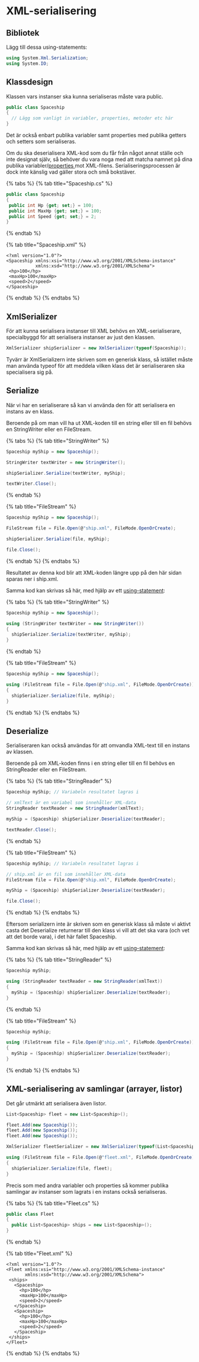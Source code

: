 # XML-serialisering

## Bibliotek

Lägg till dessa using-statements:

```csharp
using System.Xml.Serialization;
using System.IO;
```

## Klassdesign

Klassen vars instanser ska kunna serialiseras måste vara public.

```csharp
public class Spaceship
{
  // Lägg som vanligt in variabler, properties, metoder etc här
}
```

Det är också enbart publika variabler samt properties med publika getters och setters som serialiseras.

Om du ska deserialisera XML-kod som du får från något annat ställe och inte designat själv, så behöver du vara noga med att matcha namnet på dina publika variabler/[properties ](../../klasser-och-objektorientering/inkapsling-och-properties.md#properties)mot XML-filens. Serialiseringsprocessen är dock inte känslig vad gäller stora och små bokstäver.

{% tabs %}
{% tab title="Spaceship.cs" %}
```csharp
public class Spaceship
{
 public int Hp {get; set;} = 100;
 public int MaxHp {get; set;} = 100;
 public int Speed {get; set;} = 2;
}
```
{% endtab %}

{% tab title="Spaceship.xml" %}
```markup
<?xml version="1.0"?>
<Spaceship xmlns:xsi="http://www.w3.org/2001/XMLSchema-instance" 
           xmlns:xsd="http://www.w3.org/2001/XMLSchema">
 <hp>100</hp>
 <maxHp>100</maxHp>
 <speed>2</speed>
</Spaceship>
```
{% endtab %}
{% endtabs %}

## XmlSerializer

För att kunna serialisera instanser till XML behövs en XML-serialiserare, specialbyggd för att serialisera instanser av just den klassen.

```csharp
XmlSerializer shipSerializer = new XmlSerializer(typeof(Spaceship));
```

Tyvärr är XmlSerializern inte skriven som en generisk klass, så istället måste man använda typeof för att meddela vilken klass det är serialiseraren ska specialisera sig på.

## Serialize

När vi har en serialiserare så kan vi använda den för att serialisera en instans av en klass.

Beroende på om man vill ha ut XML-koden till en string eller till en fil behövs en StringWriter eller en FileStream.

{% tabs %}
{% tab title="StringWriter" %}
```csharp
Spaceship myShip = new Spaceship();

StringWriter textWriter = new StringWriter();

shipSerializer.Serialize(textWriter, myShip);

textWriter.Close();
```
{% endtab %}

{% tab title="FileStream" %}
```csharp
Spaceship myShip = new Spaceship();

FileStream file = File.Open(@"ship.xml", FileMode.OpenOrCreate);

shipSerializer.Serialize(file, myShip);

file.Close();
```
{% endtab %}
{% endtabs %}

Resultatet av denna kod blir att XML-koden längre upp på den här sidan sparas ner i ship.xml.

Samma kod kan skrivas så här, med hjälp av ett [using-statement](../open-close-using.md#using):

{% tabs %}
{% tab title="StringWriter" %}
```csharp
Spaceship myShip = new Spaceship();

using (StringWriter textWriter = new StringWriter())
{
  shipSerializer.Serialize(textWriter, myShip);
}
```
{% endtab %}

{% tab title="FileStream" %}
```csharp
Spaceship myShip = new Spaceship();

using (FileStream file = File.Open(@"ship.xml", FileMode.OpenOrCreate))
{
  shipSerializer.Serialize(file, myShip);
}
```
{% endtab %}
{% endtabs %}

## Deserialize

Serialiseraren kan också användas för att omvandla XML-text till en instans av klassen.

Beroende på om XML-koden finns i en string eller till en fil behövs en StringReader eller en FileStream.

{% tabs %}
{% tab title="StringReader" %}
```csharp
Spaceship myShip; // Variabeln resultatet lagras i

// xmlText är en variabel som innehåller XML-data
StringReader textReader = new StringReader(xmlText);

myShip = (Spaceship) shipSerializer.Deserialize(textReader);

textReader.Close();
```
{% endtab %}

{% tab title="FileStream" %}
```csharp
Spaceship myShip; // Variabeln resultatet lagras i

// ship.xml är en fil som innehåller XML-data
FileStream file = File.Open(@"ship.xml", FileMode.OpenOrCreate);

myShip = (Spaceship) shipSerializer.Deserialize(textReader);

file.Close();
```
{% endtab %}
{% endtabs %}

Eftersom serializern inte är skriven som en generisk klass så måste vi aktivt casta det Deserialize returnerar till den klass vi vill att det ska vara \(och vet att det borde vara\), i det här fallet Spaceship.

Samma kod kan skrivas så här, med hjälp av ett [using-statement](../open-close-using.md#using):

{% tabs %}
{% tab title="StringReader" %}
```csharp
Spaceship myShip;

using (StringReader textReader = new StringReader(xmlText))
{
  myShip = (Spaceship) shipSerializer.Deserialize(textReader);
}
```
{% endtab %}

{% tab title="FileStream" %}
```csharp
Spaceship myShip;

using (FileStream file = File.Open(@"ship.xml", FileMode.OpenOrCreate))
{
  myShip = (Spaceship) shipSerializer.Deserialize(textReader);
}
```
{% endtab %}
{% endtabs %}

## XML-serialisering av samlingar \(arrayer, listor\)

Det går utmärkt att serialisera även listor.

```csharp
List<Spaceship> fleet = new List<Spaceship>();

fleet.Add(new Spaceship());
fleet.Add(new Spaceship());
fleet.Add(new Spaceship());

XmlSerializer fleetSerializer = new XmlSerializer(typeof(List<Spaceship>));

using (FileStream file = File.Open(@"fleet.xml", FileMode.OpenOrCreate))
{
  shipSerializer.Serialize(file, fleet);
}
```

Precis som med andra variabler och properties så kommer publika samlingar av instanser som lagrats i en instans också serialiseras.

{% tabs %}
{% tab title="Fleet.cs" %}
```csharp
public class Fleet
{
  public List<Spaceship> ships = new List<Spaceship>();
}
```
{% endtab %}

{% tab title="Fleet.xml" %}
```markup
<?xml version="1.0"?>
<Fleet xmlns:xsi="http://www.w3.org/2001/XMLSchema-instance"
       xmlns:xsd="http://www.w3.org/2001/XMLSchema">
 <ships>
   <Spaceship>
     <hp>100</hp>
     <maxHp>100</maxHp>
     <speed>2</speed>
   </Spaceship>
   <Spaceship>
     <hp>100</hp>
     <maxHp>100</maxHp>
     <speed>2</speed>
   </Spaceship>
 </ships>
</Fleet>
```
{% endtab %}
{% endtabs %}



